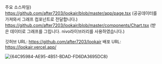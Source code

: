 주요 소스파일)
https://github.com/after7203/lookair/blob/master/app/page.tsx (공공데이터를 가져와서 그래프 컴포넌트로 전달합니다.)
https://github.com/after7203/lookair/blob/master/components/Chart.tsx (받은 데이터로 그래프를 그립니다. nivo라이브러리를 사용하였습니다.)

깃허브 URL: https://github.com/after7203/lookair
배포 URL: https://lookair.vercel.app/

![{64C95984-AE95-4B51-BDAD-FD6DA3695DC8}](https://github.com/after7203/lookair/assets/48503261/cb08d603-af0d-4d03-a19f-48c3653d056a)

